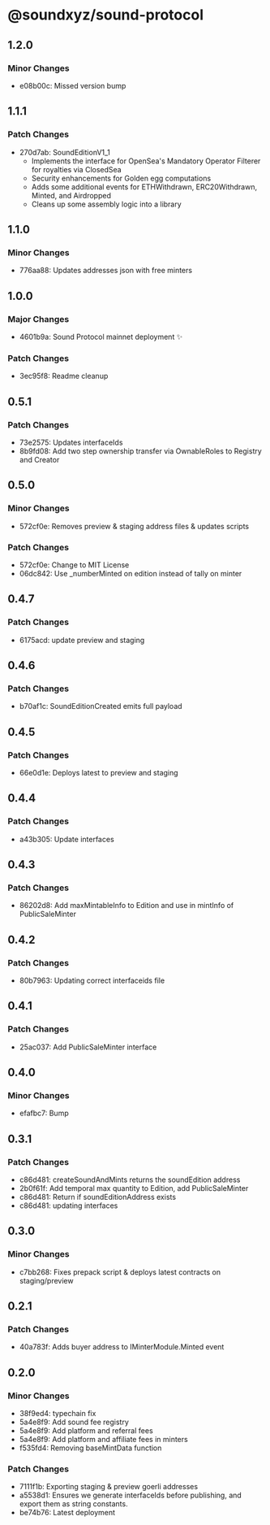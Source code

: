 # @soundxyz/sound-protocol

## 1.2.0

### Minor Changes

-   e08b00c: Missed version bump

## 1.1.1

### Patch Changes

-   270d7ab: SoundEditionV1_1
    -   Implements the interface for OpenSea's Mandatory Operator Filterer for royalties via ClosedSea
    -   Security enhancements for Golden egg computations
    -   Adds some additional events for ETHWithdrawn, ERC20Withdrawn, Minted, and Airdropped
    -   Cleans up some assembly logic into a library

## 1.1.0

### Minor Changes

-   776aa88: Updates addresses json with free minters

## 1.0.0

### Major Changes

-   4601b9a: Sound Protocol mainnet deployment ✨

### Patch Changes

-   3ec95f8: Readme cleanup

## 0.5.1

### Patch Changes

-   73e2575: Updates interfaceIds
-   8b9fd08: Add two step ownership transfer via OwnableRoles to Registry and Creator

## 0.5.0

### Minor Changes

-   572cf0e: Removes preview & staging address files & updates scripts

### Patch Changes

-   572cf0e: Change to MIT License
-   06dc842: Use \_numberMinted on edition instead of tally on minter

## 0.4.7

### Patch Changes

-   6175acd: update preview and staging

## 0.4.6

### Patch Changes

-   b70af1c: SoundEditionCreated emits full payload

## 0.4.5

### Patch Changes

-   66e0d1e: Deploys latest to preview and staging

## 0.4.4

### Patch Changes

-   a43b305: Update interfaces

## 0.4.3

### Patch Changes

-   86202d8: Add maxMintableInfo to Edition and use in mintInfo of PublicSaleMinter

## 0.4.2

### Patch Changes

-   80b7963: Updating correct interfaceids file

## 0.4.1

### Patch Changes

-   25ac037: Add PublicSaleMinter interface

## 0.4.0

### Minor Changes

-   efafbc7: Bump

## 0.3.1

### Patch Changes

-   c86d481: createSoundAndMints returns the soundEdition address
-   2b0f61f: Add temporal max quantity to Edition, add PublicSaleMinter
-   c86d481: Return if soundEditionAddress exists
-   c86d481: updating interfaces

## 0.3.0

### Minor Changes

-   c7bb268: Fixes prepack script & deploys latest contracts on staging/preview

## 0.2.1

### Patch Changes

-   40a783f: Adds buyer address to IMinterModule.Minted event

## 0.2.0

### Minor Changes

-   38f9ed4: typechain fix
-   5a4e8f9: Add sound fee registry
-   5a4e8f9: Add platform and referral fees
-   5a4e8f9: Add platform and affiliate fees in minters
-   f535fd4: Removing baseMintData function

### Patch Changes

-   7111f1b: Exporting staging & preview goerli addresses
-   a5538d1: Ensures we generate interfaceIds before publishing, and export them as string constants.
-   be74b76: Latest deployment
